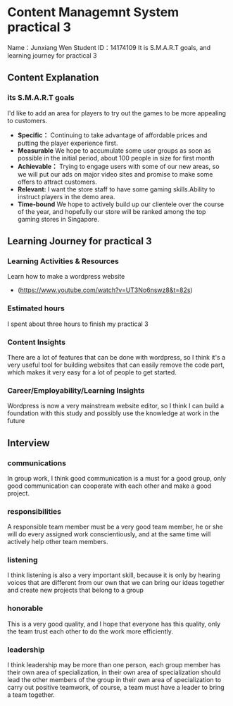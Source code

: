 # Content Managemnt System practical 3

 Name：Junxiang Wen
 Student ID：14174109
 It is S.M.A.R.T goals, and learning journey for practical 3

## Content Explanation
### its S.M.A.R.T goals

I'd like to add an area for players to try out the games to be more appealing to customers.

* **Specific：** Continuing to take advantage of affordable prices and putting the player experience first.
* **Measurable** We hope to accumulate some user groups as soon as possible in the initial period, about 100 people in size for first month
* **Achievable：** Trying to engage users with some of our new areas, so we will put our ads on major video sites and promise to make some offers to attract customers.
* **Relevant:** I want the store staff to have some gaming skills.Ability to instruct players in the demo area.
* **Time-bound** We hope to actively build up our clientele over the course of the year, and hopefully our store will be ranked among the top gaming stores in Singapore.

## Learning Journey for practical 3

### Learning Activities & Resources
 Learn how to make a wordpress website
 * (https://www.youtube.com/watch?v=UT3No6nswz8&t=82s)


### Estimated hours
I spent about three hours to finish my practical 3

### Content Insights
There are a lot of features that can be done with wordpress, so I think it's a very useful tool for building websites that can easily remove the code part, which makes it very easy for a lot of people to get started.

### Career/Employability/Learning Insights
Wordpress is now a very mainstream website editor, so I think I can build a foundation with this study and possibly use the knowledge at work in the future

## Interview

### communications
In group work, I think good communication is a must for a good group, only good communication can cooperate with each other and make a good project.

### responsibilities
A responsible team member must be a very good team member, he or she will do every assigned work conscientiously, and at the same time will actively help other team members.

### listening
I think listening is also a very important skill, because it is only by hearing voices that are different from our own that we can bring our ideas together and create new projects that belong to a group

### honorable
This is a very good quality, and I hope that everyone has this quality, only the team trust each other to do the work more efficiently.
### leadership
I think leadership may be more than one person, each group member has their own area of specialization, in their own area of specialization should lead the other members of the group in their own area of specialization to carry out positive teamwork, of course, a team must have a leader to bring a team together.

